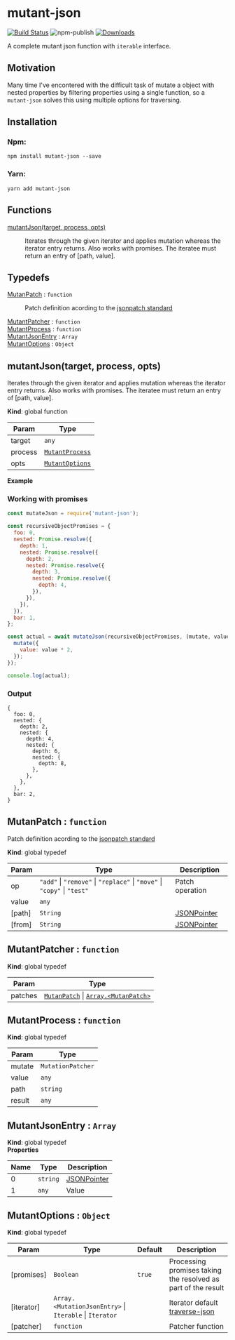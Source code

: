 # mutant-json

[![Build Status](https://travis-ci.org/rubeniskov/mutant-json.svg?branch=master)](https://travis-ci.org/rubeniskov/mutant-json)
![npm-publish](https://github.com/rubeniskov/mutant-json/workflows/npm-publish/badge.svg)
[![Downloads](https://img.shields.io/npm/dw/mutant-json)](https://www.npmjs.com/package/mutant-json)

A complete mutant json function with `iterable` interface.

## Motivation

Many time I've encontered with the difficult task of mutate a object with nested properties by filtering properties using a single function, so a `mutant-json` solves this using multiple options for traversing.


## Installation

### Npm:
```shell
npm install mutant-json --save
```
### Yarn:
```shell
yarn add mutant-json
```
## Functions

<dl>
<dt><a href="#mutantJson">mutantJson(target, process, opts)</a></dt>
<dd><p>Iterates through the given iterator and applies mutation
whereas the iterator entry returns. Also works with promises.
The iteratee must return an entry of [path, value].</p>
</dd>
</dl>

## Typedefs

<dl>
<dt><a href="#MutanPatch">MutanPatch</a> : <code>function</code></dt>
<dd><p>Patch definition acording to the <a href="http://jsonpatch.com/">jsonpatch standard</a></p>
</dd>
<dt><a href="#MutantPatcher">MutantPatcher</a> : <code>function</code></dt>
<dd></dd>
<dt><a href="#MutantProcess">MutantProcess</a> : <code>function</code></dt>
<dd></dd>
<dt><a href="#MutantJsonEntry">MutantJsonEntry</a> : <code>Array</code></dt>
<dd></dd>
<dt><a href="#MutantOptions">MutantOptions</a> : <code>Object</code></dt>
<dd></dd>
</dl>

<a name="mutantJson"></a>

## mutantJson(target, process, opts)
Iterates through the given iterator and applies mutation
whereas the iterator entry returns. Also works with promises.
The iteratee must return an entry of [path, value].

**Kind**: global function  

| Param | Type |
| --- | --- |
| target | <code>any</code> | 
| process | [<code>MutantProcess</code>](#MutantProcess) | 
| opts | [<code>MutantOptions</code>](#MutantOptions) | 

**Example**  
### Working with promises

```javascript
const mutateJson = require('mutant-json');

const recursiveObjectPromises = {
  foo: 0,
  nested: Promise.resolve({
    depth: 1,
    nested: Promise.resolve({
      depth: 2,
      nested: Promise.resolve({
        depth: 3,
        nested: Promise.resolve({
          depth: 4,
        }),
      }),
    }),
  }),
  bar: 1,
};

const actual = await mutateJson(recursiveObjectPromises, (mutate, value) => {
  mutate({
    value: value * 2,
  });
});

console.log(actual);
```

### Output
```
{
  foo: 0,
  nested: {
    depth: 2,
    nested: {
      depth: 4,
      nested: {
        depth: 6,
        nested: {
          depth: 8,
        },
      },
    },
  },
  bar: 2,
}
```
<a name="MutanPatch"></a>

## MutanPatch : <code>function</code>
Patch definition acording to the [jsonpatch standard](http://jsonpatch.com/)

**Kind**: global typedef  

| Param | Type | Description |
| --- | --- | --- |
| op | <code>&quot;add&quot;</code> \| <code>&quot;remove&quot;</code> \| <code>&quot;replace&quot;</code> \| <code>&quot;move&quot;</code> \| <code>&quot;copy&quot;</code> \| <code>&quot;test&quot;</code> | Patch operation |
| value | <code>any</code> |  |
| [path] | <code>String</code> | [JSONPointer](https://tools.ietf.org/html/rfc6901) |
| [from] | <code>String</code> | [JSONPointer](https://tools.ietf.org/html/rfc6901) |

<a name="MutantPatcher"></a>

## MutantPatcher : <code>function</code>
**Kind**: global typedef  

| Param | Type |
| --- | --- |
| patches | [<code>MutanPatch</code>](#MutanPatch) \| [<code>Array.&lt;MutanPatch&gt;</code>](#MutanPatch) | 

<a name="MutantProcess"></a>

## MutantProcess : <code>function</code>
**Kind**: global typedef  

| Param | Type |
| --- | --- |
| mutate | <code>MutationPatcher</code> | 
| value | <code>any</code> | 
| path | <code>string</code> | 
| result | <code>any</code> | 

<a name="MutantJsonEntry"></a>

## MutantJsonEntry : <code>Array</code>
**Kind**: global typedef  
**Properties**

| Name | Type | Description |
| --- | --- | --- |
| 0 | <code>string</code> | [JSONPointer](https://tools.ietf.org/html/rfc6901) |
| 1 | <code>any</code> | Value |

<a name="MutantOptions"></a>

## MutantOptions : <code>Object</code>
**Kind**: global typedef  

| Param | Type | Default | Description |
| --- | --- | --- | --- |
| [promises] | <code>Boolean</code> | <code>true</code> | Processing promises taking the resolved as part of the result |
| [iterator] | <code>Array.&lt;MutationJsonEntry&gt;</code> \| <code>Iterable</code> \| <code>Iterator</code> |  | Iterator default [traverse-json](https://github.com/rubeniskov/traverse-json) |
| [patcher] | <code>function</code> |  | Patcher function |

